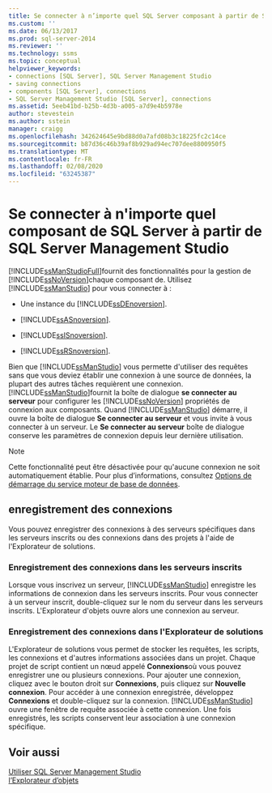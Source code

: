 ```yaml
---
title: Se connecter à n’importe quel SQL Server composant à partir de SQL Server Management Studio | Microsoft Docs
ms.custom: ''
ms.date: 06/13/2017
ms.prod: sql-server-2014
ms.reviewer: ''
ms.technology: ssms
ms.topic: conceptual
helpviewer_keywords:
- connections [SQL Server], SQL Server Management Studio
- saving connections
- components [SQL Server], connections
- SQL Server Management Studio [SQL Server], connections
ms.assetid: 5eeb41bd-b25b-4d3b-a005-a7d9e4b5978e
author: stevestein
ms.author: sstein
manager: craigg
ms.openlocfilehash: 342624645e9bd88d0a7afd08b3c18225fc2c14ce
ms.sourcegitcommit: b87d36c46b39af8b929ad94ec707dee8800950f5
ms.translationtype: MT
ms.contentlocale: fr-FR
ms.lasthandoff: 02/08/2020
ms.locfileid: "63245387"
---
```

# <a name="connect-to-any-sql-server-component-from-sql-server-management-studio"></a>Se connecter à n'importe quel composant de SQL Server à partir de SQL Server Management Studio
  [!INCLUDE[ssManStudioFull](../../includes/ssmanstudiofull-md.md)]fournit des fonctionnalités pour la gestion de [!INCLUDE[ssNoVersion](../../includes/ssnoversion-md.md)]chaque composant de. Utilisez [!INCLUDE[ssManStudio](../../includes/ssmanstudio-md.md)] pour vous connecter à :  
  
-   Une instance du [!INCLUDE[ssDEnoversion](../../includes/ssdenoversion-md.md)].  
  
-   [!INCLUDE[ssASnoversion](../../includes/ssasnoversion-md.md)].  
  
-   [!INCLUDE[ssISnoversion](../../includes/ssisnoversion-md.md)].  
  
-   [!INCLUDE[ssRSnoversion](../../includes/ssrsnoversion-md.md)].  
  
 Bien que [!INCLUDE[ssManStudio](../../includes/ssmanstudio-md.md)] vous permette d'utiliser des requêtes sans que vous deviez établir une connexion à une source de données, la plupart des autres tâches requièrent une connexion. [!INCLUDE[ssManStudio](../../includes/ssmanstudio-md.md)]fournit la boîte de dialogue **se connecter au serveur** pour configurer les [!INCLUDE[ssNoVersion](../../includes/ssnoversion-md.md)] propriétés de connexion aux composants. Quand [!INCLUDE[ssManStudio](../../includes/ssmanstudio-md.md)] démarre, il ouvre la boîte de dialogue **Se connecter au serveur** et vous invite à vous connecter à un serveur. Le **Se connecter au serveur** boîte de dialogue conserve les paramètres de connexion depuis leur dernière utilisation.  
  
> [!NOTE]  
>  Cette fonctionnalité peut être désactivée pour qu'aucune connexion ne soit automatiquement établie. Pour plus d’informations, consultez [Options de démarrage du service moteur de base de données](../../database-engine/configure-windows/database-engine-service-startup-options.md).  
  
## <a name="saving-connections"></a>enregistrement des connexions  
 Vous pouvez enregistrer des connexions à des serveurs spécifiques dans les serveurs inscrits ou des connexions dans des projets à l'aide de l'Explorateur de solutions.  
  
### <a name="saving-connections-in-registered-servers"></a>Enregistrement des connexions dans les serveurs inscrits  
 Lorsque vous inscrivez un serveur, [!INCLUDE[ssManStudio](../../includes/ssmanstudio-md.md)] enregistre les informations de connexion dans les serveurs inscrits. Pour vous connecter à un serveur inscrit, double-cliquez sur le nom du serveur dans les serveurs inscrits. L'Explorateur d'objets ouvre alors une connexion au serveur.  
  
### <a name="saving-connections-in-solution-explorer"></a>Enregistrement des connexions dans l'Explorateur de solutions  
 L'Explorateur de solutions vous permet de stocker les requêtes, les scripts, les connexions et d'autres informations associées dans un projet. Chaque projet de script contient un nœud appelé **Connexions**où vous pouvez enregistrer une ou plusieurs connexions. Pour ajouter une connexion, cliquez avec le bouton droit sur **Connexions**, puis cliquez sur **Nouvelle connexion**. Pour accéder à une connexion enregistrée, développez **Connexions** et double-cliquez sur la connexion. 
  [!INCLUDE[ssManStudio](../../includes/ssmanstudio-md.md)] ouvre une fenêtre de requête associée à cette connexion. Une fois enregistrés, les scripts conservent leur association à une connexion spécifique.  
  
## <a name="see-also"></a>Voir aussi  
 [Utiliser SQL Server Management Studio](../sql-server-management-studio-ssms.md)   
 [l’Explorateur d’objets](../object/object-explorer.md)  
  
  
